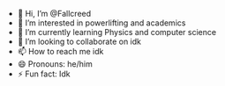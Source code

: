 - 👋 Hi, I’m @Fallcreed
- 👀 I’m interested in powerlifting and academics
- 🌱 I’m currently learning Physics and computer science
- 💞️ I’m looking to collaborate on idk
- 📫 How to reach me idk
- 😄 Pronouns: he/him
- ⚡ Fun fact: Idk

<!---
Fallcreed/Fallcreed is a ✨ special ✨ repository because its `README.md` (this file) appears on your GitHub profile.
You can click the Preview link to take a look at your changes.
--->
